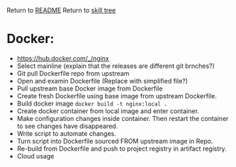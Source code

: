 Return to [README](README.md)
Return to [skill tree](skill_tree.md)

# Docker:

* https://hub.docker.com/_/nginx
* Select mainline (explain that the releases are different git brnches?)
* Git pull Dockerfile repo from upstream
* Open and examin Dockerfile (Replace with simplified file?)
* Pull upstream base Docker image from Dockerfile
* Create fresh Dockerfile using base image from upstream Dockerfile.
* Build docker image `docker build -t nginx:local .`
* Create docker container from local image and enter container.
* Make configuration changes inside container. Then restart the container to see changes have disappeared. 
* Write script to automate changes.
* Turn script into Dockerfile sourced FROM upstream image in Repo.
* Re-build from Dockerfile and push to project registry in artifact registry.
* Cloud usage
